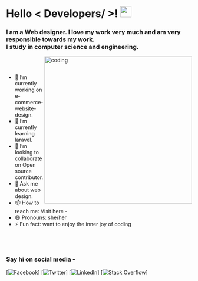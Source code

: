  <h1> Hello < Developers/ >! <img src = "https://raw.githubusercontent.com/MartinHeinz/MartinHeinz/master/wave.gif" width = 30px> </h1>
 <h3>I am a Web designer. I love my work very much and am very responsible towards my work.<br> I study in computer science and engineering.</h4> 
 <img align="right" alt="coding" width="400" src="https://img.freepik.com/free-vector/male-programmer-working-computer-office-wall-with-hanging-reminder-stickers-developer-creating-new-software-interface-coding-programming-system-administrator-designer-character_575670-1159.jpg?size=626&ext=jpg&ga=GA1.2.772650914.1673673636&semt=ais">
<br>


</br>
  
- 🔭 I’m currently working on e-commerce-website-design. <br>
- 🌱 I’m currently learning laravel.<br>
- 👯 I’m looking to collaborate on Open source contributor.<br> 
- 💬 Ask me about web design.<br> 
- 📫 How to reach me: Visit here -<br> 
- 😄 Pronouns: she/her<br> 
- ⚡ Fun fact: want to enjoy the inner joy of coding <br>
 

<br/>




<br/>
<h3>Say hi on social media -</h3>

[![Facebook](https://img.shields.io/badge/facebook-%231877F2.svg?&style=for-the-badge&logo=facebook&logoColor=white)] 
[![Twitter](https://img.shields.io/badge/twitter-%231DA1F2.svg?&style=for-the-badge&logo=twitter&logoColor=white)] 
[![LinkedIn](https://img.shields.io/badge/linkedin-%230077B5.svg?&style=for-the-badge&logo=linkedin&logoColor=white)] 
[![Stack Overflow](https://img.shields.io/badge/Stack_Overflow-FE7A16?style=for-the-badge&logo=stack-overflow&logoColor=white)]


 
